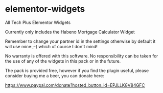 # elementor-widgets
All Tech Plus Elementor Widgets

Currently only includes the Habeno Mortgage Calculator Widget

Remember to change your partner id in the settings otherwise by default it will use mine ;-) which of course I don't mind!

No warranty is offered with this software.
No responsibility can be taken for the use of any of the widgets in this pack or in the future.

The pack is provided free, however if you find the plugin useful, please consider buying me a beer, you can donate here:

https://www.paypal.com/donate?hosted_button_id=EPJLLK8V84GFC
